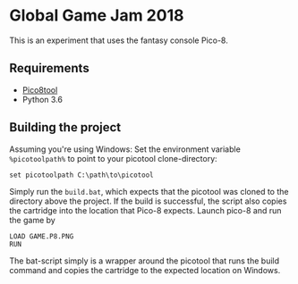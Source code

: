 # Global Game Jam 2018

This is an experiment that uses the fantasy console Pico-8.

## Requirements

- [Pico8tool](https://github.com/dansanderson/picotool)
- Python 3.6

## Building the project

Assuming you're using Windows: Set the environment variable `%picotoolpath%` to point to your picotool clone-directory:

```
set picotoolpath C:\path\to\picotool
```

Simply run the `build.bat`, which expects that the picotool was cloned to the directory above the project. If the build is successful, the script also copies the cartridge into the location that Pico-8 expects. Launch pico-8 and run the game by

```
LOAD GAME.P8.PNG
RUN
```

The bat-script simply is a wrapper around the picotool that runs the build command and copies the cartridge to the expected location on Windows.
